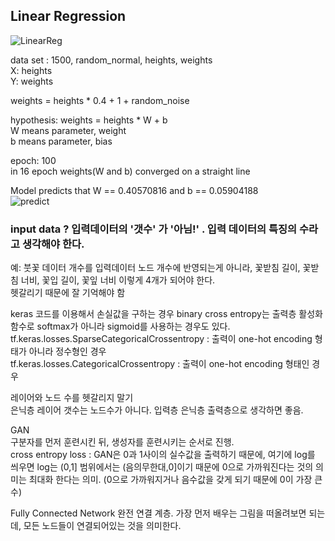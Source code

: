 ## Linear Regression  
![LinearReg](https://user-images.githubusercontent.com/86847564/143281799-575b292b-b68d-4dad-bb19-ba290360a172.gif)

data set : 1500, random_normal, heights, weights  
X: heights  
Y: weights  

weights = heights * 0.4 + 1 + random_noise  

hypothesis: weights = heights * W + b  
W means parameter, weight  
b means parameter, bias  

epoch: 100  
in 16 epoch weights(W and b) converged on a straight line  

Model predicts that W == 0.40570816 and b == 0.05904188  
![predict](https://user-images.githubusercontent.com/86847564/143284579-bf6a1055-6c60-4345-bb64-19af9be0da51.png)

### input data ? 입력데이터의 '갯수' 가 '아님!' . 입력 데이터의 특징의 수라고 생각해야 한다.  
예: 붓꽃 데이터 개수를 입력데이터 노드 개수에 반영되는게 아니라, 꽃받침 길이, 꽃받침 너비, 꽃입 길이, 꽃잎 너비 이렇게 4개가 되어야 한다.  
헷갈리기 때문에 잘 기억해야 함

keras 코드를 이용해서 손실값을 구하는 경우 binary cross entropy는 출력층 활성화함수로 softmax가 아니라 sigmoid를 사용하는 경우도 있다.  
tf.keras.losses.SparseCategoricalCrossentropy : 출력이 one-hot encoding 형태가 아니라 정수형인 경우  
tf.keras.losses.CategoricalCrossentropy : 출력이 one-hot encoding 형태인 경우  

레이어와 노드 수를 헷갈리지 말기  
은닉층 레이어 갯수는 노드수가 아니다. 입력층 은닉층 출력층으로 생각하면 좋음.  

GAN  
구분자를 먼저 훈련시킨 뒤, 생성자를 훈련시키는 순서로 진행.  
cross entropy loss : GAN은 0과 1사이의 실수값을 출력하기 때문에, 여기에 log를 씌우면 log는 (0,1] 범위에서는 (음의무한대,0]이기 때문에 0으로 가까워진다는 것의 의미는 최대화 한다는 의미. (0으로 가까워지거나 음수값을 갖게 되기 때문에 0이 가장 큰 수)

Fully Connected Network
완전 연결 계층. 가장 먼저 배우는 그림을 떠올려보면 되는데, 모든 노드들이 연결되어있는 것을 의미한다.
